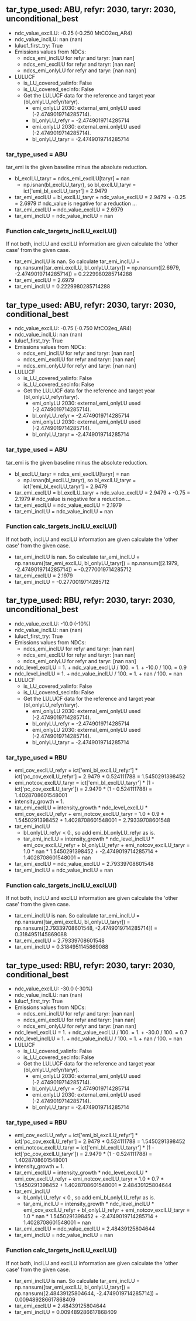 

## tar_type_used: ABU, refyr: 2030, taryr: 2030, unconditional_best
- ndc_value_exclLU: -0.25 (-0.250 MtCO2eq_AR4)
- ndc_value_inclLU: nan (nan)
- lulucf_first_try: True
- Emissions values from NDCs:
  - ndcs_emi_inclLU for refyr and taryr: [nan nan]
  - ndcs_emi_exclLU for refyr and taryr: [nan nan]
  - ndcs_emi_onlyLU for refyr and taryr: [nan nan]
- LULUCF
  - is_LU_covered_valinfo: False
  - is_LU_covered_secinfo: False
  - Get the LULUCF data for the reference and target year (bl_onlyLU_refyr/taryr).
    - emi_onlyLU 2030: external_emi_onlyLU used (-2.4749019714285714).
    - bl_onlyLU_refyr = -2.4749019714285714
    - emi_onlyLU 2030: external_emi_onlyLU used (-2.4749019714285714).
    - bl_onlyLU_taryr = -2.4749019714285714
### tar_type_used = ABU
tar_emi is the given baseline minus the absolute reduction.
- bl_exclLU_taryr = ndcs_emi_exclLU[taryr] = nan
  - np.isnan(bl_exclLU_taryr), so bl_exclLU_taryr = ict['emi_bl_exclLU_taryr'] = 2.9479
- tar_emi_exclLU = bl_exclLU_taryr + ndc_value_exclLU = 2.9479 + -0.25 = 2.6979 # ndc_value is negative for a reduction ...
- tar_emi_exclLU = ndc_value_exclLU = 2.6979
- tar_emi_inclLU = ndc_value_inclLU = nan
### Function calc_targets_inclLU_exclLU()
If not both, inclLU and exclLU information are given calculate the 'other case' from the given case.
- tar_emi_inclLU is nan. So calculate tar_emi_inclLU = np.nansum([tar_emi_exclLU, bl_onlyLU_taryr]) = np.nansum([2.6979, -2.4749019714285714]) = 0.2229980285714288
- tar_emi_exclLU = 2.6979
- tar_emi_inclLU = 0.2229980285714288

## tar_type_used: ABU, refyr: 2030, taryr: 2030, conditional_best
- ndc_value_exclLU: -0.75 (-0.750 MtCO2eq_AR4)
- ndc_value_inclLU: nan (nan)
- lulucf_first_try: True
- Emissions values from NDCs:
  - ndcs_emi_inclLU for refyr and taryr: [nan nan]
  - ndcs_emi_exclLU for refyr and taryr: [nan nan]
  - ndcs_emi_onlyLU for refyr and taryr: [nan nan]
- LULUCF
  - is_LU_covered_valinfo: False
  - is_LU_covered_secinfo: False
  - Get the LULUCF data for the reference and target year (bl_onlyLU_refyr/taryr).
    - emi_onlyLU 2030: external_emi_onlyLU used (-2.4749019714285714).
    - bl_onlyLU_refyr = -2.4749019714285714
    - emi_onlyLU 2030: external_emi_onlyLU used (-2.4749019714285714).
    - bl_onlyLU_taryr = -2.4749019714285714
### tar_type_used = ABU
tar_emi is the given baseline minus the absolute reduction.
- bl_exclLU_taryr = ndcs_emi_exclLU[taryr] = nan
  - np.isnan(bl_exclLU_taryr), so bl_exclLU_taryr = ict['emi_bl_exclLU_taryr'] = 2.9479
- tar_emi_exclLU = bl_exclLU_taryr + ndc_value_exclLU = 2.9479 + -0.75 = 2.1979 # ndc_value is negative for a reduction ...
- tar_emi_exclLU = ndc_value_exclLU = 2.1979
- tar_emi_inclLU = ndc_value_inclLU = nan
### Function calc_targets_inclLU_exclLU()
If not both, inclLU and exclLU information are given calculate the 'other case' from the given case.
- tar_emi_inclLU is nan. So calculate tar_emi_inclLU = np.nansum([tar_emi_exclLU, bl_onlyLU_taryr]) = np.nansum([2.1979, -2.4749019714285714]) = -0.2770019714285712
- tar_emi_exclLU = 2.1979
- tar_emi_inclLU = -0.2770019714285712

## tar_type_used: RBU, refyr: 2030, taryr: 2030, unconditional_best
- ndc_value_exclLU: -10.0 (-10%)
- ndc_value_inclLU: nan (nan)
- lulucf_first_try: True
- Emissions values from NDCs:
  - ndcs_emi_inclLU for refyr and taryr: [nan nan]
  - ndcs_emi_exclLU for refyr and taryr: [nan nan]
  - ndcs_emi_onlyLU for refyr and taryr: [nan nan]
- ndc_level_exclLU = 1. + ndc_value_exclLU / 100. = 1. + -10.0 / 100. = 0.9
- ndc_level_inclLU = 1. + ndc_value_inclLU / 100. = 1. + nan / 100. = nan
- LULUCF
  - is_LU_covered_valinfo: False
  - is_LU_covered_secinfo: False
  - Get the LULUCF data for the reference and target year (bl_onlyLU_refyr/taryr).
    - emi_onlyLU 2030: external_emi_onlyLU used (-2.4749019714285714).
    - bl_onlyLU_refyr = -2.4749019714285714
    - emi_onlyLU 2030: external_emi_onlyLU used (-2.4749019714285714).
    - bl_onlyLU_taryr = -2.4749019714285714
### tar_type_used = RBU
- emi_cov_exclLU_refyr = ict['emi_bl_exclLU_refyr'] * ict['pc_cov_exclLU_refyr'] = 2.9479 * 0.524111788 = 1.5450291398452
- emi_notcov_exclLU_taryr = ict['emi_bl_exclLU_taryr'] * (1 - ict['pc_cov_exclLU_taryr']) = 2.9479 * (1 - 0.524111788) = 1.4028708601548001
- intensity_growth = 1.
- tar_emi_exclLU = intensity_growth * ndc_level_exclLU * emi_cov_exclLU_refyr + emi_notcov_exclLU_taryr = 1.0 * 0.9 * 1.5450291398452 + 1.4028708601548001 = 2.79339708601548
- tar_emi_inclLU
  - bl_onlyLU_refyr < 0., so add emi_bl_onlyLU_refyr as is.
  - tar_emi_inclLU = intensity_growth * ndc_level_inclLU * emi_cov_exclLU_refyr + bl_onlyLU_refyr + emi_notcov_exclLU_taryr = 1.0 * nan * 1.5450291398452 + -2.4749019714285714 + 1.4028708601548001 = nan
- tar_emi_exclLU = ndc_value_exclLU = 2.79339708601548
- tar_emi_inclLU = ndc_value_inclLU = nan
### Function calc_targets_inclLU_exclLU()
If not both, inclLU and exclLU information are given calculate the 'other case' from the given case.
- tar_emi_inclLU is nan. So calculate tar_emi_inclLU = np.nansum([tar_emi_exclLU, bl_onlyLU_taryr]) = np.nansum([2.79339708601548, -2.4749019714285714]) = 0.3184951145869088
- tar_emi_exclLU = 2.79339708601548
- tar_emi_inclLU = 0.3184951145869088

## tar_type_used: RBU, refyr: 2030, taryr: 2030, conditional_best
- ndc_value_exclLU: -30.0 (-30%)
- ndc_value_inclLU: nan (nan)
- lulucf_first_try: True
- Emissions values from NDCs:
  - ndcs_emi_inclLU for refyr and taryr: [nan nan]
  - ndcs_emi_exclLU for refyr and taryr: [nan nan]
  - ndcs_emi_onlyLU for refyr and taryr: [nan nan]
- ndc_level_exclLU = 1. + ndc_value_exclLU / 100. = 1. + -30.0 / 100. = 0.7
- ndc_level_inclLU = 1. + ndc_value_inclLU / 100. = 1. + nan / 100. = nan
- LULUCF
  - is_LU_covered_valinfo: False
  - is_LU_covered_secinfo: False
  - Get the LULUCF data for the reference and target year (bl_onlyLU_refyr/taryr).
    - emi_onlyLU 2030: external_emi_onlyLU used (-2.4749019714285714).
    - bl_onlyLU_refyr = -2.4749019714285714
    - emi_onlyLU 2030: external_emi_onlyLU used (-2.4749019714285714).
    - bl_onlyLU_taryr = -2.4749019714285714
### tar_type_used = RBU
- emi_cov_exclLU_refyr = ict['emi_bl_exclLU_refyr'] * ict['pc_cov_exclLU_refyr'] = 2.9479 * 0.524111788 = 1.5450291398452
- emi_notcov_exclLU_taryr = ict['emi_bl_exclLU_taryr'] * (1 - ict['pc_cov_exclLU_taryr']) = 2.9479 * (1 - 0.524111788) = 1.4028708601548001
- intensity_growth = 1.
- tar_emi_exclLU = intensity_growth * ndc_level_exclLU * emi_cov_exclLU_refyr + emi_notcov_exclLU_taryr = 1.0 * 0.7 * 1.5450291398452 + 1.4028708601548001 = 2.48439125804644
- tar_emi_inclLU
  - bl_onlyLU_refyr < 0., so add emi_bl_onlyLU_refyr as is.
  - tar_emi_inclLU = intensity_growth * ndc_level_inclLU * emi_cov_exclLU_refyr + bl_onlyLU_refyr + emi_notcov_exclLU_taryr = 1.0 * nan * 1.5450291398452 + -2.4749019714285714 + 1.4028708601548001 = nan
- tar_emi_exclLU = ndc_value_exclLU = 2.48439125804644
- tar_emi_inclLU = ndc_value_inclLU = nan
### Function calc_targets_inclLU_exclLU()
If not both, inclLU and exclLU information are given calculate the 'other case' from the given case.
- tar_emi_inclLU is nan. So calculate tar_emi_inclLU = np.nansum([tar_emi_exclLU, bl_onlyLU_taryr]) = np.nansum([2.48439125804644, -2.4749019714285714]) = 0.009489286617868409
- tar_emi_exclLU = 2.48439125804644
- tar_emi_inclLU = 0.009489286617868409